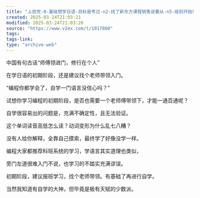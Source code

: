```yaml
---
title: "上班党-0-基础想学日语-目标是考过-n2-找了新东方课程销售说要从-n5-级别开始学起-n5-线下小班课-20-课-每节课-4-小时共-80-小时-价格-8899-元"
created: 2025-03-24T21:03:21
modified: 2025-03-24T21:03:26
source: "https://www.v2ex.com/t/1017860"
tags:
tags-link:
type: "archive-web"
---
```


中国有句古话“师傅领进门，修行在个人”

在学日语的初期阶段，还是建议找个老师带领入门。

“编程你都学会了，自学一门语言没信心吗？”

试想你学习编程的初期阶段，是否也需要一个老师傅带领下，才能一通百通呢？

自学很容易出的问题是，充满不确定性，且无法验证。

这个单词读音高低怎么读？动词变形为什么乱七八糟？

没有人给你解释，全靠自己摸索，最终学了好像没学一样。

编程大家都推荐科班系统的学习，学语言其实道理也类似，

旁门左道很难入门不说，也学习的不踏实充满谬误。

初期阶段，建议报班学习，找个老师带领。有基础了再进行自学。

当然我知道有自学的大神，但毕竟是极有天赋的少数派。
